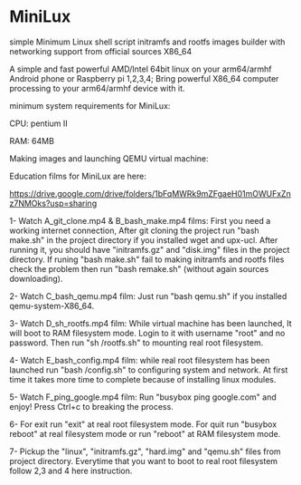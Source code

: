 # MiniLux
simple Minimum Linux shell script initramfs and rootfs images builder with networking support from official sources X86_64

A simple and fast powerful AMD/Intel 64bit linux on your arm64/armhf Android phone or Raspberry pi 1,2,3,4; Bring powerful X86_64 computer processing to your arm64/armhf device with it.

minimum system requirements for MiniLux:

CPU: pentium II

RAM: 64MB

Making images and launching QEMU virtual machine:

Education films for MiniLux are here:

https://drive.google.com/drive/folders/1bFqMWRk9mZFgaeH01mOWUFxZnz7NMOks?usp=sharing

1- Watch A_git_clone.mp4 & B_bash_make.mp4 films: First you need a working internet connection, After git cloning the project run "bash make.sh" in the project directory if you installed wget and upx-ucl. After running it, you should have "initramfs.gz" and "disk.img" files in the project directory. If runing "bash make.sh" fail to making initramfs and rootfs files check the problem then run "bash remake.sh" (without again sources downloading).

2- Watch C_bash_qemu.mp4 film: Just run "bash qemu.sh" if you installed qemu-system-X86_64.

3- Watch D_sh_rootfs.mp4 film: While virtual machine has been launched, It will boot to RAM filesystem mode. Login to it with username "root" and no password. Then run "sh /rootfs.sh" to mounting real root filesystem.

4- Watch E_bash_config.mp4 film: while real root filesystem has been launched run "bash /config.sh" to configuring system and network. At first time it takes more time to complete because of installing linux modules.

5- Watch F_ping_google.mp4 film: Run "busybox ping google.com" and enjoy! Press Ctrl+c to breaking the process.

6- For exit run "exit" at real root filesystem mode. For quit run "busybox reboot" at real filesystem mode or run "reboot" at RAM filesystem mode.

7- Pickup the "linux", "initramfs.gz", "hard.img" and "qemu.sh" files from project directory. Everytime that you want to boot to real root filesystem follow 2,3 and 4 here instruction.

